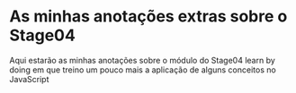 # As minhas anotações extras sobre o Stage04

Aqui estarão as minhas anotações sobre o módulo do Stage04 learn by doing em que treino um pouco mais a aplicação de alguns conceitos no JavaScript
